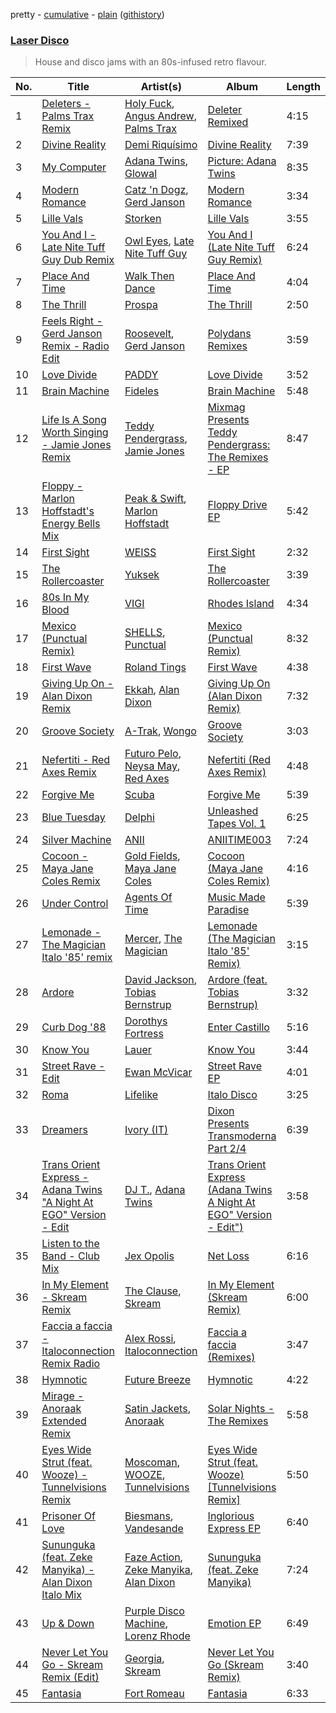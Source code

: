 pretty - [cumulative](/playlists/cumulative/Laser%20Disco.md) - [plain](/playlists/plain/37i9dQZF1DX11pUHJdXMnN) ([githistory](https://github.githistory.xyz/vitokorn/spotify-playlist-archive/blob/master/playlists/plain/37i9dQZF1DX11pUHJdXMnN))

### [Laser Disco](https://open.spotify.com/playlist/37i9dQZF1DX11pUHJdXMnN)

> House and disco jams with an 80s-infused retro flavour.

| No. | Title | Artist(s) | Album | Length |
|---|---|---|---|---|
| 1 | [Deleters - Palms Trax Remix](https://open.spotify.com/track/0oqga82uitzPVW5TR8SKVx) | [Holy Fuck](https://open.spotify.com/artist/6Q0gMZJNIebNFFaJeonc11), [Angus Andrew](https://open.spotify.com/artist/4sKeiukDMta5llXZ8v4Vdu), [Palms Trax](https://open.spotify.com/artist/52XSRQqTAfZ8ZrIqkQvQyA) | [Deleter Remixed](https://open.spotify.com/album/6zys7HVqBqIlAHqQM1eruT) | 4:15 |
| 2 | [Divine Reality](https://open.spotify.com/track/45ITwtPzk2n7XBWGD32NZb) | [Demi Riquísimo](https://open.spotify.com/artist/1GIv2BGriYO1IdownXWWac) | [Divine Reality](https://open.spotify.com/album/15eAEjJ4qWNLbtTACrb0oK) | 7:39 |
| 3 | [My Computer](https://open.spotify.com/track/43dypLxBZqo8KlPdsJOmwy) | [Adana Twins](https://open.spotify.com/artist/2JnkjHtuUjz83gkEx8QMS4), [Glowal](https://open.spotify.com/artist/4XCU9tk7hogxz1SRTvVXLJ) | [Picture: Adana Twins](https://open.spotify.com/album/6EmW2P6OZMqtGyuYXs53X0) | 8:35 |
| 4 | [Modern Romance](https://open.spotify.com/track/4CL7IheP2ryGEcMVOoAOUZ) | [Catz 'n Dogz](https://open.spotify.com/artist/5tYqFEuFELxnJZgGmmsfSh), [Gerd Janson](https://open.spotify.com/artist/4jLpm91Tyk2TRgv43bMfZO) | [Modern Romance](https://open.spotify.com/album/5JPxDmfJuWSErtOyRTeYuz) | 3:34 |
| 5 | [Lille Vals](https://open.spotify.com/track/6aBqWnfEdFIolhzPwp1XuQ) | [Storken](https://open.spotify.com/artist/2o1hHXIXOjhZpIY7V49HNi) | [Lille Vals](https://open.spotify.com/album/04zfihfCFBkSpPUUzsDr5x) | 3:55 |
| 6 | [You And I - Late Nite Tuff Guy Dub Remix](https://open.spotify.com/track/2BQgYWhMidgerKZGm12xax) | [Owl Eyes](https://open.spotify.com/artist/3it7AeHVfXdby9tbwEwE3f), [Late Nite Tuff Guy](https://open.spotify.com/artist/0DScNaWV94MOncDB0t2XRK) | [You And I (Late Nite Tuff Guy Remix)](https://open.spotify.com/album/1KwHWoSdaV3d9Xs8tgxkFl) | 6:24 |
| 7 | [Place And Time](https://open.spotify.com/track/6CBJ7na2t7S6dx1MCDpS73) | [Walk Then Dance](https://open.spotify.com/artist/7DpsCj5MSS01dxB3aG4Wx6) | [Place And Time](https://open.spotify.com/album/6FbKm2ygSB2fq7Hl51RsaW) | 4:04 |
| 8 | [The Thrill](https://open.spotify.com/track/6pKeuJDicz6NTYxXLOyxQG) | [Prospa](https://open.spotify.com/artist/6HabM2PUM519iIxervGWSb) | [The Thrill](https://open.spotify.com/album/1zMy9u9Ipqzixz5U5exg7V) | 2:50 |
| 9 | [Feels Right - Gerd Janson Remix - Radio Edit](https://open.spotify.com/track/0x7IgG3pJHBUoULcsaPFpr) | [Roosevelt](https://open.spotify.com/artist/4AQrqVz6BYwy29iMxcGtx7), [Gerd Janson](https://open.spotify.com/artist/4jLpm91Tyk2TRgv43bMfZO) | [Polydans Remixes](https://open.spotify.com/album/277wPb0R66H8K90bJMksyG) | 3:59 |
| 10 | [Love Divide](https://open.spotify.com/track/6ezKiq5uvUlNlxCzQzZZ9n) | [PADDY](https://open.spotify.com/artist/0Dcbqd0bkwytdhGS8Zvuky) | [Love Divide](https://open.spotify.com/album/362ceaJQRuOKtYw8xsGIa3) | 3:52 |
| 11 | [Brain Machine](https://open.spotify.com/track/01CKAEZULi2Ddw4Xg4rDr7) | [Fideles](https://open.spotify.com/artist/39RaU9BN81x3KBo299bwXs) | [Brain Machine](https://open.spotify.com/album/2hZCIw0C4L89eTpCkwdkkA) | 5:48 |
| 12 | [Life Is A Song Worth Singing - Jamie Jones Remix](https://open.spotify.com/track/3MN8hmy8vFs0GcZhVxWLlh) | [Teddy Pendergrass](https://open.spotify.com/artist/68kACMx6A3D2BYiO056MeQ), [Jamie Jones](https://open.spotify.com/artist/4admDxmnri5Zco0xYrJ0ji) | [Mixmag Presents Teddy Pendergrass: The Remixes - EP](https://open.spotify.com/album/1pwd4Ug25kzaZbdHDhT1Ho) | 8:47 |
| 13 | [Floppy - Marlon Hoffstadt's Energy Bells Mix](https://open.spotify.com/track/05oMU1d1NpzI2JgOUZgbc9) | [Peak & Swift](https://open.spotify.com/artist/699xHTQaLrfHyQ66Jr4DOv), [Marlon Hoffstadt](https://open.spotify.com/artist/0HHa7ZJZxUQlg5l2mB0N0f) | [Floppy Drive EP](https://open.spotify.com/album/0ErgbkothTs8lmPXfQ9jh0) | 5:42 |
| 14 | [First Sight](https://open.spotify.com/track/1T8DhSO31RKXplrFySKAAy) | [WEISS](https://open.spotify.com/artist/0FBRY66KVaAiddGVefikLB) | [First Sight](https://open.spotify.com/album/0KODhsUPoNi0IBrMxobYr1) | 2:32 |
| 15 | [The Rollercoaster](https://open.spotify.com/track/6h5pPzgM2z1WcqNbxyki9v) | [Yuksek](https://open.spotify.com/artist/2ePIzx9NjxplS724QMZtsf) | [The Rollercoaster](https://open.spotify.com/album/54KyCRQfilqmeDuCygaZXF) | 3:39 |
| 16 | [80s In My Blood](https://open.spotify.com/track/0uiIyFYTBXh6BChzj1raAE) | [VIGI](https://open.spotify.com/artist/7hLLMguIT8ttH9UAl4A46o) | [Rhodes Island](https://open.spotify.com/album/6ShFGI0zCBtjpvtb3Bf0cc) | 4:34 |
| 17 | [Mexico (Punctual Remix)](https://open.spotify.com/track/5i37M8IkbCsqYLaPVg42Xh) | [SHELLS](https://open.spotify.com/artist/1ZwuShKjJItDJez0aDCsxN), [Punctual](https://open.spotify.com/artist/1ocnIbhFWM9bSPrd7Hu4zF) | [Mexico (Punctual Remix)](https://open.spotify.com/album/4jn3zCmDMQJRNPZPwkr6Mq) | 8:32 |
| 18 | [First Wave](https://open.spotify.com/track/38MZpQ8TQxUPBWgXbgt1wx) | [Roland Tings](https://open.spotify.com/artist/0hTV7lch0OcKcMn6RYgOLR) | [First Wave](https://open.spotify.com/album/3loLbxl5tuqHnYxXx80VQ6) | 4:38 |
| 19 | [Giving Up On - Alan Dixon Remix](https://open.spotify.com/track/54SGVJ4xSCRha8ViDwy7MU) | [Ekkah](https://open.spotify.com/artist/31UKSWpSUyiReoTEb39vHb), [Alan Dixon](https://open.spotify.com/artist/0yEnnivHzCPxaTfNbWjV7x) | [Giving Up On (Alan Dixon Remix)](https://open.spotify.com/album/1DBWInKdDJNULdOigOID9t) | 7:32 |
| 20 | [Groove Society](https://open.spotify.com/track/2nFHaucEPE1dJp6A1AaBgV) | [A-Trak](https://open.spotify.com/artist/3TaUSUXn41GixL7zbvrIDt), [Wongo](https://open.spotify.com/artist/7yx47vjNgvQXPtHis6Hi91) | [Groove Society](https://open.spotify.com/album/2Wo73jPoFsRo6LNldU3GnP) | 3:03 |
| 21 | [Nefertiti - Red Axes Remix](https://open.spotify.com/track/0kgA2XF6auX8ILg4g9BvRl) | [Futuro Pelo](https://open.spotify.com/artist/5EqHv5lvGgrnkuGEFn67yN), [Neysa May](https://open.spotify.com/artist/5H2iUUIDCECSAaA78O8KiZ), [Red Axes](https://open.spotify.com/artist/5Owm9QgL9BSCRQKTX6T08G) | [Nefertiti (Red Axes Remix)](https://open.spotify.com/album/2Y4iaIXMiAwdaEDAIIrYMd) | 4:48 |
| 22 | [Forgive Me](https://open.spotify.com/track/1Mua8IC1yJW6buvktiTQHH) | [Scuba](https://open.spotify.com/artist/48hZklIMPklae2Mssfp8Cx) | [Forgive Me](https://open.spotify.com/album/1pZQjsbqDLVwlXOp8SU7RQ) | 5:39 |
| 23 | [Blue Tuesday](https://open.spotify.com/track/2tFz3AlZ1GUacsccZgo2Mt) | [Delphi](https://open.spotify.com/artist/0FxxlEAfGqWZySxlKiEjCe) | [Unleashed Tapes Vol. 1](https://open.spotify.com/album/5RvIMDFgtLTIGSgGewq4gG) | 6:25 |
| 24 | [Silver Machine](https://open.spotify.com/track/1IkEPx8HUsUKwrjlYVZVrp) | [ANII](https://open.spotify.com/artist/3Do8Sv7yTTtIjf68qHkx0o) | [ANIITIME003](https://open.spotify.com/album/0IyewGxlMjmqospjHdtgqQ) | 7:24 |
| 25 | [Cocoon - Maya Jane Coles Remix](https://open.spotify.com/track/3SPaw7nI7gwo95tpPIx7Cm) | [Gold Fields](https://open.spotify.com/artist/3kJeINOSExu0ctySTaMu6Q), [Maya Jane Coles](https://open.spotify.com/artist/6TshTCYwh9ySzOO6Jy4Ux2) | [Cocoon (Maya Jane Coles Remix)](https://open.spotify.com/album/2WbM2EmjfDhV8TXhtqQt2u) | 4:16 |
| 26 | [Under Control](https://open.spotify.com/track/2E6G3HkQb3OuEz3JKHaXUK) | [Agents Of Time](https://open.spotify.com/artist/6Jbyd4qzEtbFtswZP1o6Ht) | [Music Made Paradise](https://open.spotify.com/album/3SXL5zoZi1fvPCg1Ia6hRU) | 5:39 |
| 27 | [Lemonade - The Magician Italo '85' remix](https://open.spotify.com/track/6jE1Qo5DBq6ij0eg36top0) | [Mercer](https://open.spotify.com/artist/7aSsnDTH11xS2yIn6cNtsF), [The Magician](https://open.spotify.com/artist/4WUGQykLBGFfsl0Qjl6TDM) | [Lemonade (The Magician Italo '85' Remix)](https://open.spotify.com/album/5KYMm8CqIacDxfisj3A16B) | 3:15 |
| 28 | [Ardore](https://open.spotify.com/track/1T2DffseqEO4skwGYB4z9w) | [David Jackson](https://open.spotify.com/artist/7qiozhwvnBwz1t082JIBNV), [Tobias Bernstrup](https://open.spotify.com/artist/7qMxLMZgfIeZloY2EjWiPt) | [Ardore (feat. Tobias Bernstrup)](https://open.spotify.com/album/5suKkPyhnb5Rf5wVQdDSGT) | 3:32 |
| 29 | [Curb Dog '88](https://open.spotify.com/track/4HOnJzmHcMFMLfl8kI5WAX) | [Dorothys Fortress](https://open.spotify.com/artist/6VLxD1WKg1ykIzBC9nuDAN) | [Enter Castillo](https://open.spotify.com/album/6YrSjOCEepdaoNgQp9ofKE) | 5:16 |
| 30 | [Know You](https://open.spotify.com/track/08udjG9UxRjd2kdxCGCmUk) | [Lauer](https://open.spotify.com/artist/36rey1TxHa81Az8CqZpsJ4) | [Know You](https://open.spotify.com/album/4sKMxklSRDAv0IKuyoBDbm) | 3:44 |
| 31 | [Street Rave - Edit](https://open.spotify.com/track/3iThvzWqPdZdgLnKDJGRaf) | [Ewan McVicar](https://open.spotify.com/artist/4d2NUjh9ZrzG1ZZdhpSDKH) | [Street Rave EP](https://open.spotify.com/album/4PGKNufqew8YzLUViGgvon) | 4:01 |
| 32 | [Roma](https://open.spotify.com/track/5TiwTIba6lYkRtv1IFxxIU) | [Lifelike](https://open.spotify.com/artist/3sa5sqxJqYjDZhGxmo4Ko5) | [Italo Disco](https://open.spotify.com/album/0vZrlHYbxOtIMjQUmPGshi) | 3:25 |
| 33 | [Dreamers](https://open.spotify.com/track/5087hJq9c6KM6gGb7CsjDi) | [Ivory (IT)](https://open.spotify.com/artist/0H1va9wyZWImoOV4euIBcr) | [Dixon Presents Transmoderna Part 2/4](https://open.spotify.com/album/0R6e4rh33ZTqkeu7ij741g) | 6:39 |
| 34 | [Trans Orient Express - Adana Twins "A Night At EGO" Version - Edit](https://open.spotify.com/track/0zCqYPJEfVhCDDvCDrWIAV) | [DJ T.](https://open.spotify.com/artist/3gkLqGRDA19txXCSKXq6Gx), [Adana Twins](https://open.spotify.com/artist/2JnkjHtuUjz83gkEx8QMS4) | [Trans Orient Express (Adana Twins A Night At EGO" Version - Edit")](https://open.spotify.com/album/5bSWEhz58eNwQuKehvAaW2) | 3:58 |
| 35 | [Listen to the Band - Club Mix](https://open.spotify.com/track/3vg0LaCjeLUQEffpDhXqMX) | [Jex Opolis](https://open.spotify.com/artist/6LKEDpmHSbVFGyL2OW0ZbQ) | [Net Loss](https://open.spotify.com/album/0uqkw1u9wQPYBf4olgXcWx) | 6:16 |
| 36 | [In My Element - Skream Remix](https://open.spotify.com/track/3LtOC0fsGjmhOg5E78lIFW) | [The Clause](https://open.spotify.com/artist/7KpYPnMoADYtIMt1XPvmzZ), [Skream](https://open.spotify.com/artist/2jbP92oFLWqPqogflK1wlW) | [In My Element (Skream Remix)](https://open.spotify.com/album/615KSINGHRzvojc2VGQ97U) | 6:00 |
| 37 | [Faccia a faccia - Italoconnection Remix Radio](https://open.spotify.com/track/3UyM4nviJQhxibP1O1f5FD) | [Alex Rossi](https://open.spotify.com/artist/080yEA10cGjDwnuXHFy1SU), [Italoconnection](https://open.spotify.com/artist/2H89jjAoarp9VqMxT8W0et) | [Faccia a faccia (Remixes)](https://open.spotify.com/album/6Xc0OSTyNIXRYKtE2uk9g7) | 3:47 |
| 38 | [Hymnotic](https://open.spotify.com/track/2GKICfOOYlFAiwALLEPTJu) | [Future Breeze](https://open.spotify.com/artist/2Qa4UBwzhEFt1Tpj95cZls) | [Hymnotic](https://open.spotify.com/album/6UlbePpX6dvFF24UfxFEuk) | 4:22 |
| 39 | [Mirage - Anoraak Extended Remix](https://open.spotify.com/track/35iuuDX0wvxdOwwRVg84UX) | [Satin Jackets](https://open.spotify.com/artist/5Gn7NoCZvbVlGgtZMILRcv), [Anoraak](https://open.spotify.com/artist/2DfP0hQCCFmZHjstSE8yXC) | [Solar Nights - The Remixes](https://open.spotify.com/album/1ncN3KtEAVTlRXi7ITwnNV) | 5:58 |
| 40 | [Eyes Wide Strut (feat. Wooze) - Tunnelvisions Remix](https://open.spotify.com/track/1bAop39IxOjIyYXSL0jENv) | [Moscoman](https://open.spotify.com/artist/44F8g3iM4NgU5cisocTlTQ), [WOOZE](https://open.spotify.com/artist/2whltAXPg8ozoiC9U1knhA), [Tunnelvisions](https://open.spotify.com/artist/0IhfJZiFjHqE9mJ9INjp7x) | [Eyes Wide Strut (feat. Wooze) [Tunnelvisions Remix]](https://open.spotify.com/album/2B9sn1QAF4AZ6h9N0cBFAG) | 5:50 |
| 41 | [Prisoner Of Love](https://open.spotify.com/track/0LUcldwbzxW97CU6K6L0Ka) | [Biesmans](https://open.spotify.com/artist/1RR1AtX6SAujecwlLacHRz), [Vandesande](https://open.spotify.com/artist/1XQTSZlJDmxoGzS1DeIzUm) | [Inglorious Express EP](https://open.spotify.com/album/5lCI3qcSWRrIBATyqJZFtt) | 6:40 |
| 42 | [Sununguka (feat. Zeke Manyika) - Alan Dixon Italo Mix](https://open.spotify.com/track/7Iwv3WVOhjCpv9zGcnTFzz) | [Faze Action](https://open.spotify.com/artist/1MMEHyxVfd0Pv4PEHynX9k), [Zeke Manyika](https://open.spotify.com/artist/1jYJpzl4Ytb9eXGoFprU0n), [Alan Dixon](https://open.spotify.com/artist/0yEnnivHzCPxaTfNbWjV7x) | [Sununguka (feat. Zeke Manyika)](https://open.spotify.com/album/76Lws0FxWfj2TRHvpvGf98) | 7:24 |
| 43 | [Up & Down](https://open.spotify.com/track/11DRarpv190YnCAXt85uFA) | [Purple Disco Machine](https://open.spotify.com/artist/2WBJQGf1bT1kxuoqziH5g4), [Lorenz Rhode](https://open.spotify.com/artist/44fZOPBpIQYrr8faORvMiF) | [Emotion EP](https://open.spotify.com/album/1o9O7AGvoCSG8w2Ana24YA) | 6:49 |
| 44 | [Never Let You Go - Skream Remix (Edit)](https://open.spotify.com/track/4XP3da5XVRN1eoTK91L4T8) | [Georgia](https://open.spotify.com/artist/06knYh538h5SI7OAEF8ek3), [Skream](https://open.spotify.com/artist/2jbP92oFLWqPqogflK1wlW) | [Never Let You Go (Skream Remix)](https://open.spotify.com/album/2EcZfAmLrfH8UrVJeh2fxi) | 3:40 |
| 45 | [Fantasia](https://open.spotify.com/track/6M8Gz02PaKjl4ZNuQMcxKW) | [Fort Romeau](https://open.spotify.com/artist/5MKqWyqq5CStK7AhkTvzQF) | [Fantasia](https://open.spotify.com/album/73Sxdnv58oHDo0CZrz2qFM) | 6:33 |